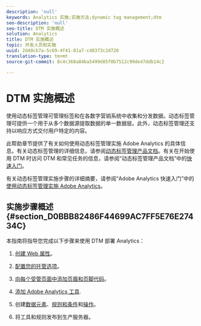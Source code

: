 ```yaml
---
description: 'null'
keywords: Analytics 实施;实施方法;dynamic tag management;dtm
seo-description: 'null'
seo-title: DTM 实施概述
solution: Analytics
title: DTM 实施概述
topic: 开发人员和实施
uuid: 2d40cb7a-5c69-4f41-81a7-c48373c2d720
translation-type: tm+mt
source-git-commit: 8c4c368a84ba5499d85f0b7512c99de47ddb14c2

---
```



# DTM 实施概述

使用动态标签管理可管理标签和在各数字营销系统中收集和分发数据。动态标签管理可提供一个用于从多个数据源提取数据的单一数据层。此外，动态标签管理还支持以响应方式交付用户特定的内容。

此帮助章节提供了有关如何使用动态标签管理实施 Adobe Analytics 的具体信息。有关动态标签管理的详细信息，请参阅[动态标签管理产品文档](https://marketing.adobe.com/resources/help/en_US/dtm/)。有关在开始使用 DTM 时访问 DTM 和常见任务的信息，请参阅“动态标签管理产品文档”中的[快速入门](https://marketing.adobe.com/resources/help/en_US/dtm/get_started.html)。

有关动态标签管理实施步骤的详细摘要，请参阅“Adobe Analytics 快速入门”中的[使用动态标签管理实施 Adobe Analytics](https://marketing.adobe.com/resources/help/en_US/analytics/getting-started/add-adobe-analytics-dtm-tool.html)。

## 实施步骤概述 {#section_D0BBB82486F44699AC7FF5E76E27434C}

本指南将指导您完成以下步骤来使用 DTM 部署 Analytics：

1. [创建 Web 属性](/help/implement/c-implement-with-dtm/t-create-web-property.md)。
1. [配置您的托管选项](/help/implement/c-implement-with-dtm/t-configure-hosting.md)。
1. [向每个受管页面中添加页眉和页脚代码](/help/implement/c-implement-with-dtm/c-headers-footers/t-header-footer-code.md)。
1. [添加 Adobe Analytics 工具](/help/implement/c-implement-with-dtm/c-aa-tool/analytics-dtm.md).
1. 创建[数据元素](/help/implement/c-implement-with-dtm/t-data-element.md)、[规则和条件](/help/implement/c-implement-with-dtm/c-rules/t-rules-create.md)和[操作](/help/implement/c-implement-with-dtm/c-rules/t-rules-actions.md)。

1. 将工具和规则发布到生产服务器。

